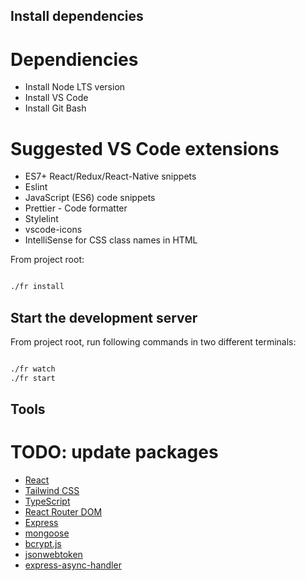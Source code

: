 ## Install dependencies

# Dependiencies

-   Install Node LTS version
-   Install VS Code
-   Install Git Bash

# Suggested VS Code extensions

-   ES7+ React/Redux/React-Native snippets
-   Eslint
-   JavaScript (ES6) code snippets
-   Prettier - Code formatter
-   Stylelint
-   vscode-icons
-   IntelliSense for CSS class names in HTML

From project root:

```bash

./fr install

```

## Start the development server

From project root, run following commands in two different terminals:

```bash

./fr watch
./fr start

```

## Tools

# TODO: update packages

-   [React](https://reactjs.org/)
-   [Tailwind CSS](https://tailwindcss.com/)
-   [TypeScript](https://www.typescriptlang.org/)
-   [React Router DOM](https://reactrouter.com/)
-   [Express](https://expressjs.com/)
-   [mongoose](https://mongoosejs.com/)
-   [bcrypt.js](https://www.npmjs.com/package/bcryptjs)
-   [jsonwebtoken](https://www.npmjs.com/package/jsonwebtoken)
-   [express-async-handler](https://www.npmjs.com/package/express-async-handler)
